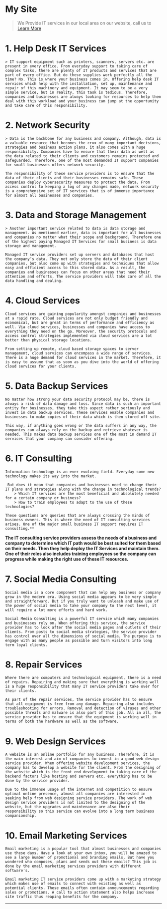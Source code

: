 # My Site

> We Provide IT services in our local area on our website, call us to [Learn More](https://thuncho.github.io)

# 1. Help Desk IT Services
    > IT support equipment such as printers, scanners, servers etc. are present in every office. From everyday support to taking care of complex tasks, there are plenty of IT products and services that are part of every office. But do these supplies work perfectly all the time? No. This is where your business comes in. Offering help desk IT services which help with the installation, set up, maintenance and repair of this machinery and equipment. It may seem to be a very simple service, but in reality, this task is tedious. Therefore, companies and businesses are always looking for resources to help them deal with this workload and your business can jump at the opportunity and take care of this responsibility. 
# 2. Network Security
    > Data is the backbone for any business and company. Although, data is a valuable resource that becomes the crux of many important decisions, strategies and business action plans, it also comes with a huge responsibility. Companies have to ensure that their data as well as the data related to their clients and customers remains protected and safeguarded. Therefore, one of the most demanded IT support companies for small businesses offers network security. 

    The responsibility of these service providers is to ensure that the data of their clients and their businesses remains safe. These companies deploy cybersecurity measures to protect the data. From access control to keeping a log of any changes made, network security is a comprehensive set of IT services that is of immense importance for almost all businesses and companies. 
# 3. Data and Storage Management
    > Another important service related to data is data storage and management. As mentioned earlier, data is important for all businesses and companies no matter what their scope and background. Therefore one of the highest paying Managed IT Services for small business is data storage and management. 

    Managed IT service providers set up servers and databases that host the company’s data. They not only store the data of their client companies, but also come up with strategies and techniques that allow easy and efficient access to this stored data. As a result, the companies and businesses can focus on other areas that need their attention and efforts. The service providers will take care of all the data handling and dealing. 
# 4. Cloud Services
    Cloud services are gaining popularity amongst companies and businesses at a rapid rate. Cloud services are not only budget friendly and economical, but are great in terms of performance and efficiency as well. Via cloud services, businesses and companies have access to everything they need on the go. Moreover, the security protocols and access control strategies implemented via cloud services are a lot better than physical storage locations. 

    From setting up remote, cloud based storage spaces to server management, cloud services can encompass a wide range of services. There is a huge demand for cloud services in the market. Therefore, it is easy to assume that as soon as you dive into the world of offering cloud services for your clients. 
# 5. Data Backup Services
    No matter how strong your data security protocol may be, there is always a risk of data damage and loss. Since data is such an important entity for businesses, they take this aspect rather seriously and invest in data backup services. These services enable companies and businesses to make copies of their data which is then stored off site. 

    This way, if anything goes wrong or the data suffers in any way, the companies can always rely on the backup and retrieve whatever is needed. This makes data backup services one of the most in demand IT services that your company can consider offering. 
# 6. IT Consulting
    Information technology is an ever evolving field. Everyday some new technology makes its way into the market. 

     But does it mean that companies and businesses need to change their IT plans and strategies along with the change in technological trends?
        > Which IT services are the most beneficial and absolutely needed for a certain company or business?
        > How to train employees to adapt to the use of these technologies? 

    These questions are queries that are always crossing the minds of business owners. This is where the need of IT consulting services arises. One of the major small business IT support requires IT consulting.** 

**The IT consulting service providers assess the needs of a business and company to determine which IT path would be best suited for them based on their needs. Then they help deploy the IT Services and maintain them. One of their roles also includes training employees so the company can progress while making the right use of these IT resources.** 
# 7. Social Media Consulting
    Social media is a core component that can help any business or company grow in the modern era. Using social media appears to be very simple and straightforward. But if you truly want to unleash and make use of the power of social media to take your company to the next level, it will require a lot more efforts and hard work. 

    Social Media Consulting is a powerful IT service which many companies and businesses rely on. When offering this service, the service provider has to look after the social media pages and outlets of their clients. From posts to social media strategies, the service provider has control over all the dimensions of social media. The purpose is to engage with as many people as possible and turn visitors into long term loyal clients. 
# 8. Repair Services
    Where there are computers and technological equipment, there is a need of repairs. Repairing and making sure that everything is working well is a huge responsibility that many IT service providers take over for their clients. 

    As part of the repair services, the service provider has to ensure that all equipment is free from any damage. Repairing also includes troubleshooting for errors. Removal and detection of viruses and other possible threats and malware is also part of this job. All in all, the service provider has to ensure that the equipment is working well in terms of both the hardware as well as the software. 
# 9. Web Design Services
    A website is an online portfolio for any business. Therefore, it is the main interest and aim of companies to invest in a good web design service provider. When offering website development services, the company has to develop a website for the client. From the designing of the website which is the front end development to taking care of the backend factors like hosting and servers etc, everything has to be done by the service provider. 

    Due to the immense usage of the internet and competition to ensure optimal online presence, almost all companies are interested in seeking help from web designing service providers. The work of web design service providers is not limited to the designing of the website, but the upgrades and maintenance are also their responsibility so this service can evolve into a long term business companionship. 
# 10. Email Marketing Services
    Email marketing is a popular tool that almost businesses and companies use these days. Have a look at your own inbox, you will be amazed to see a large number of promotional and branding emails. But have you wondered who composes, plans and sends out these emails? This job is done by the email marketing services providers with different software's. 

    Email marketing IT service providers come up with a marketing strategy which makes use of emails to connect with existing as well as potential clients. These emails often contain announcements regarding sales or promotions. A call to action statement also helps increase site traffic thus reaping benefits for the company.
***

